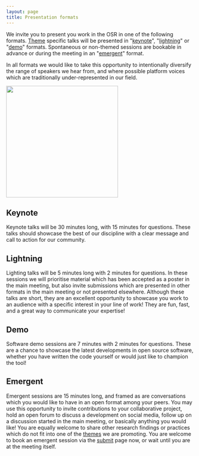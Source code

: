 ```yaml
---
layout: page
title: Presentation formats
---
```


We invite you to present you work in the OSR in one of the following formats. [Theme](theme.md) specific talks will be presented in "[keynote](#keynote)", "[lightning](#lightning)" or "[demo](#demo)" formats. Spontaneous or non-themed sessions are bookable in advance or during the meeting in an "[emergent](#emergent)" format.

In all formats we would like to take this opportunity to intentionally diversify the range of speakers we hear from, and where possible platform voices which are traditionally under-represented in our field.

<img src="../img/undraw_team_collaboration_8eoc.png" height="300" />

## Keynote

Keynote talks will be 30 minutes long, with 15 minutes for questions. These talks should showcase the best of our discipline with a clear message and call to action for our community.


## Lightning

Lighting talks will be 5 minutes long with 2 minutes for questions. In these sessions we will prioritise material which has been accepted as a poster in the main meeting, but also invite submissions which are presented in other formats in the main meeting or not presented elsewhere. Although these talks are short, they are an excellent opportunity to showcase you work to an audience with a specific interest in your line of work! They are fun, fast, and a great way to communicate your expertise!

## Demo

Software demo sessions are 7 minutes with 2 minutes for questions. These are a chance to showcase the latest developments in open source software, whether you have written the code yourself or would just like to champion the tool!

## Emergent

Emergent sessions are 15 minutes long, and framed as are conversations which you would like to have in an open format among your peers. You may use this opportunity to invite contributions to your collaborative project, hold an open forum to discuss a development on social media, follow up on a discussion started in the main meeting, or basically anything you would like! You are equally welcome to share other research findings or practices which do not fit into one of the [themes](themes.md) we are promoting. You are welcome to book an emergent session via the [submit](submit.md) page now, or wait until you are at the meeting itself.
